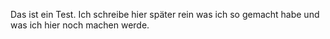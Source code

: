 Das ist ein Test. Ich schreibe hier später rein was ich so gemacht habe und was ich hier noch machen werde.